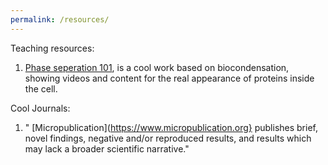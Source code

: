 ```yaml
---
permalink: /resources/
---
```


Teaching resources:

1. [Phase seperation 101](https://animationlab.utah.edu/phase-separation), is a cool work based on biocondensation, showing videos and content for the real appearance of proteins inside the cell.

Cool Journals:
1. " [Micropublication](https://www.micropublication.org} publishes brief, novel findings, negative and/or reproduced results, and results which may lack a broader scientific narrative."
